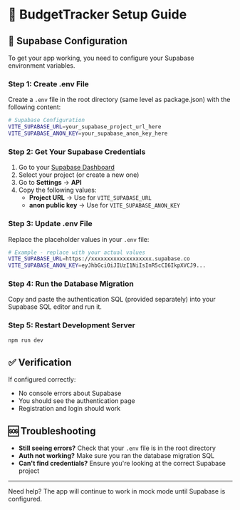 # 🔧 BudgetTracker Setup Guide

## 🔐 Supabase Configuration

To get your app working, you need to configure your Supabase environment variables.

### Step 1: Create .env File

Create a `.env` file in the root directory (same level as package.json) with the following content:

```bash
# Supabase Configuration
VITE_SUPABASE_URL=your_supabase_project_url_here
VITE_SUPABASE_ANON_KEY=your_supabase_anon_key_here
```

### Step 2: Get Your Supabase Credentials

1. Go to your [Supabase Dashboard](https://supabase.com/dashboard)
2. Select your project (or create a new one)
3. Go to **Settings** → **API**
4. Copy the following values:
   - **Project URL** → Use for `VITE_SUPABASE_URL`
   - **anon public key** → Use for `VITE_SUPABASE_ANON_KEY`

### Step 3: Update .env File

Replace the placeholder values in your `.env` file:

```bash
# Example - replace with your actual values
VITE_SUPABASE_URL=https://xxxxxxxxxxxxxxxxxxx.supabase.co
VITE_SUPABASE_ANON_KEY=eyJhbGciOiJIUzI1NiIsInR5cCI6IkpXVCJ9...
```

### Step 4: Run the Database Migration

Copy and paste the authentication SQL (provided separately) into your Supabase SQL editor and run it.

### Step 5: Restart Development Server

```bash
npm run dev
```

## ✅ Verification

If configured correctly:
- No console errors about Supabase
- You should see the authentication page
- Registration and login should work

## 🆘 Troubleshooting

- **Still seeing errors?** Check that your `.env` file is in the root directory
- **Auth not working?** Make sure you ran the database migration SQL
- **Can't find credentials?** Ensure you're looking at the correct Supabase project

---

Need help? The app will continue to work in mock mode until Supabase is configured. 